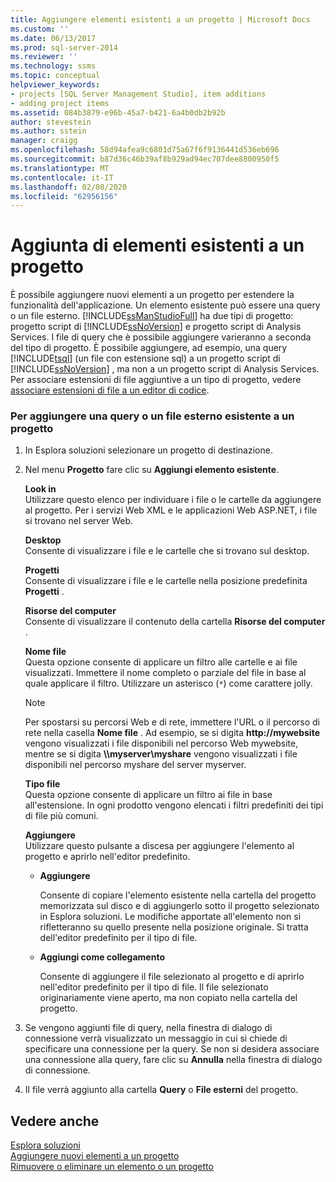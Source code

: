 ```yaml
---
title: Aggiungere elementi esistenti a un progetto | Microsoft Docs
ms.custom: ''
ms.date: 06/13/2017
ms.prod: sql-server-2014
ms.reviewer: ''
ms.technology: ssms
ms.topic: conceptual
helpviewer_keywords:
- projects [SQL Server Management Studio], item additions
- adding project items
ms.assetid: 084b3879-e96b-45a7-b421-6a4b0db2b92b
author: stevestein
ms.author: sstein
manager: craigg
ms.openlocfilehash: 58d94afea9c6801d75a67f6f9136441d536eb696
ms.sourcegitcommit: b87d36c46b39af8b929ad94ec707dee8800950f5
ms.translationtype: MT
ms.contentlocale: it-IT
ms.lasthandoff: 02/08/2020
ms.locfileid: "62956156"
---
```

# <a name="add-existing-items-to-a-project"></a>Aggiunta di elementi esistenti a un progetto
  È possibile aggiungere nuovi elementi a un progetto per estendere la funzionalità dell'applicazione. Un elemento esistente può essere una query o un file esterno. [!INCLUDE[ssManStudioFull](../../includes/ssmanstudiofull-md.md)] ha due tipi di progetto: progetto script di [!INCLUDE[ssNoVersion](../../includes/ssnoversion-md.md)] e progetto script di Analysis Services. I file di query che è possibile aggiungere varieranno a seconda del tipo di progetto. È possibile aggiungere, ad esempio, una query [!INCLUDE[tsql](../../includes/tsql-md.md)] (un file con estensione sql) a un progetto script di [!INCLUDE[ssNoVersion](../../includes/ssnoversion-md.md)] , ma non a un progetto script di Analysis Services. Per associare estensioni di file aggiuntive a un tipo di progetto, vedere [associare estensioni di file a un editor di codice](../../relational-databases/scripting/associate-file-extensions-to-a-code-editor.md).  
  
### <a name="to-add-an-existing-query-or-a-miscellaneous-file-to-a-project"></a>Per aggiungere una query o un file esterno esistente a un progetto  
  
1.  In Esplora soluzioni selezionare un progetto di destinazione.  
  
2.  Nel menu **Progetto** fare clic su **Aggiungi elemento esistente**.  
  
     **Look in**  
     Utilizzare questo elenco per individuare i file o le cartelle da aggiungere al progetto. Per i servizi Web XML e le applicazioni Web ASP.NET, i file si trovano nel server Web.  
  
     **Desktop**  
     Consente di visualizzare i file e le cartelle che si trovano sul desktop.  
  
     **Progetti**  
     Consente di visualizzare i file e le cartelle nella posizione predefinita **Progetti** .  
  
     **Risorse del computer**  
     Consente di visualizzare il contenuto della cartella **Risorse del computer** .  
  
     **Nome file**  
     Questa opzione consente di applicare un filtro alle cartelle e ai file visualizzati. Immettere il nome completo o parziale del file in base al quale applicare il filtro. Utilizzare un asterisco (`*`) come carattere jolly.  
  
    > [!NOTE]  
    >  Per spostarsi su percorsi Web e di rete, immettere l'URL o il percorso di rete nella casella **Nome file** . Ad esempio, se si digita **http://mywebsite** vengono visualizzati i file disponibili nel percorso Web mywebsite, mentre se si digita **\\\myserver\myshare** vengono visualizzati i file disponibili nel percorso myshare del server myserver.  
  
     **Tipo file**  
     Questa opzione consente di applicare un filtro ai file in base all'estensione. In ogni prodotto vengono elencati i filtri predefiniti dei tipi di file più comuni.  
  
     **Aggiungere**  
     Utilizzare questo pulsante a discesa per aggiungere l'elemento al progetto e aprirlo nell'editor predefinito.  
  
    -   **Aggiungere**  
  
         Consente di copiare l'elemento esistente nella cartella del progetto memorizzata sul disco e di aggiungerlo sotto il progetto selezionato in Esplora soluzioni. Le modifiche apportate all'elemento non si rifletteranno su quello presente nella posizione originale. Si tratta dell'editor predefinito per il tipo di file.  
  
    -   **Aggiungi come collegamento**  
  
         Consente di aggiungere il file selezionato al progetto e di aprirlo nell'editor predefinito per il tipo di file. Il file selezionato originariamente viene aperto, ma non copiato nella cartella del progetto.  
  
3.  Se vengono aggiunti file di query, nella finestra di dialogo di connessione verrà visualizzato un messaggio in cui si chiede di specificare una connessione per la query. Se non si desidera associare una connessione alla query, fare clic su **Annulla** nella finestra di dialogo di connessione.  
  
4.  Il file verrà aggiunto alla cartella **Query** o **File esterni** del progetto.  
  
## <a name="see-also"></a>Vedere anche  
 [Esplora soluzioni](solution-explorer.md)   
 [Aggiungere nuovi elementi a un progetto](add-new-items-to-a-project.md)   
 [Rimuovere o eliminare un elemento o un progetto](remove-or-delete-an-item-or-project.md)  
  
  
